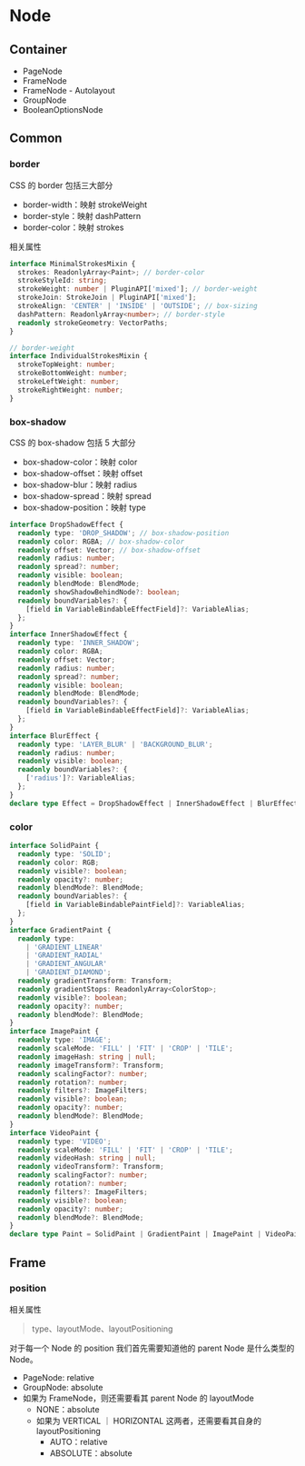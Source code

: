 # Node

## Container

- PageNode
- FrameNode
- FrameNode - Autolayout
- GroupNode
- BooleanOptionsNode

## Common

### border

CSS 的 border 包括三大部分

- border-width：映射 strokeWeight
- border-style：映射 dashPattern
- border-color：映射 strokes

相关属性

```ts
interface MinimalStrokesMixin {
  strokes: ReadonlyArray<Paint>; // border-color
  strokeStyleId: string;
  strokeWeight: number | PluginAPI['mixed']; // border-weight
  strokeJoin: StrokeJoin | PluginAPI['mixed'];
  strokeAlign: 'CENTER' | 'INSIDE' | 'OUTSIDE'; // box-sizing
  dashPattern: ReadonlyArray<number>; // border-style
  readonly strokeGeometry: VectorPaths;
}

// border-weight
interface IndividualStrokesMixin {
  strokeTopWeight: number;
  strokeBottomWeight: number;
  strokeLeftWeight: number;
  strokeRightWeight: number;
}
```

### box-shadow

CSS 的 box-shadow 包括 5 大部分

- box-shadow-color：映射 color
- box-shadow-offset：映射 offset
- box-shadow-blur：映射 radius
- box-shadow-spread：映射 spread
- box-shadow-position：映射 type

```ts
interface DropShadowEffect {
  readonly type: 'DROP_SHADOW'; // box-shadow-position
  readonly color: RGBA; // box-shadow-color
  readonly offset: Vector; // box-shadow-offset
  readonly radius: number;
  readonly spread?: number;
  readonly visible: boolean;
  readonly blendMode: BlendMode;
  readonly showShadowBehindNode?: boolean;
  readonly boundVariables?: {
    [field in VariableBindableEffectField]?: VariableAlias;
  };
}
interface InnerShadowEffect {
  readonly type: 'INNER_SHADOW';
  readonly color: RGBA;
  readonly offset: Vector;
  readonly radius: number;
  readonly spread?: number;
  readonly visible: boolean;
  readonly blendMode: BlendMode;
  readonly boundVariables?: {
    [field in VariableBindableEffectField]?: VariableAlias;
  };
}
interface BlurEffect {
  readonly type: 'LAYER_BLUR' | 'BACKGROUND_BLUR';
  readonly radius: number;
  readonly visible: boolean;
  readonly boundVariables?: {
    ['radius']?: VariableAlias;
  };
}
declare type Effect = DropShadowEffect | InnerShadowEffect | BlurEffect;
```

### color

```ts
interface SolidPaint {
  readonly type: 'SOLID';
  readonly color: RGB;
  readonly visible?: boolean;
  readonly opacity?: number;
  readonly blendMode?: BlendMode;
  readonly boundVariables?: {
    [field in VariableBindablePaintField]?: VariableAlias;
  };
}
interface GradientPaint {
  readonly type:
    | 'GRADIENT_LINEAR'
    | 'GRADIENT_RADIAL'
    | 'GRADIENT_ANGULAR'
    | 'GRADIENT_DIAMOND';
  readonly gradientTransform: Transform;
  readonly gradientStops: ReadonlyArray<ColorStop>;
  readonly visible?: boolean;
  readonly opacity?: number;
  readonly blendMode?: BlendMode;
}
interface ImagePaint {
  readonly type: 'IMAGE';
  readonly scaleMode: 'FILL' | 'FIT' | 'CROP' | 'TILE';
  readonly imageHash: string | null;
  readonly imageTransform?: Transform;
  readonly scalingFactor?: number;
  readonly rotation?: number;
  readonly filters?: ImageFilters;
  readonly visible?: boolean;
  readonly opacity?: number;
  readonly blendMode?: BlendMode;
}
interface VideoPaint {
  readonly type: 'VIDEO';
  readonly scaleMode: 'FILL' | 'FIT' | 'CROP' | 'TILE';
  readonly videoHash: string | null;
  readonly videoTransform?: Transform;
  readonly scalingFactor?: number;
  readonly rotation?: number;
  readonly filters?: ImageFilters;
  readonly visible?: boolean;
  readonly opacity?: number;
  readonly blendMode?: BlendMode;
}
declare type Paint = SolidPaint | GradientPaint | ImagePaint | VideoPaint;
```

## Frame

### position

相关属性

> type、layoutMode、layoutPositioning

对于每一个 Node 的 position 我们首先需要知道他的 parent Node 是什么类型的 Node。

- PageNode: relative
- GroupNode: absolute
- 如果为 FrameNode，则还需要看其 parent Node 的 layoutMode
  - NONE：absolute
  - 如果为 VERTICAL ｜ HORIZONTAL 这两者，还需要看其自身的 layoutPositioning
    - AUTO：relative
    - ABSOLUTE：absolute
